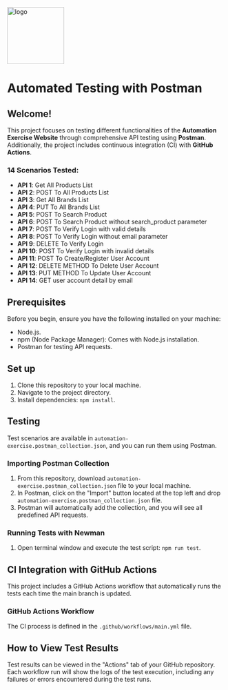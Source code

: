 <img width="132" alt="logo" src="https://github.com/user-attachments/assets/c0641cf3-4421-49be-b3db-c7f82cba3a97">

# Automated Testing with Postman

## Welcome!

This project focuses on testing different functionalities of the **Automation Exercise Website** through comprehensive API testing using **Postman**. Additionally, the project includes continuous integration (CI) with **GitHub Actions**.

### 14 Scenarios Tested:
- **API 1**: Get All Products List
- **API 2**: POST To All Products List
- **API 3**: Get All Brands List
- **API 4**: PUT To All Brands List
- **API 5**: POST To Search Product
- **API 6**: POST To Search Product without search_product parameter
- **API 7**: POST To Verify Login with valid details
- **API 8**: POST To Verify Login without email parameter
- **API 9**: DELETE To Verify Login
- **API 10**: POST To Verify Login with invalid details
- **API 11**: POST To Create/Register User Account
- **API 12**: DELETE METHOD To Delete User Account
- **API 13**: PUT METHOD To Update User Account
- **API 14**: GET user account detail by email

## Prerequisites
Before you begin, ensure you have the following installed on your machine:
- Node.js.
- npm (Node Package Manager): Comes with Node.js installation.
- Postman for testing API requests.

## Set up
1. Clone this repository to your local machine.
2. Navigate to the project directory.
3. Install dependencies: `npm install`.

## Testing
Test scenarios are available in `automation-exercise.postman_collection.json`, and you can run them using Postman.

### Importing Postman Collection
1. From this repository, download `automation-exercise.postman_collection.json` file to your local machine.
2. In Postman, click on the "Import" button located at the top left and drop `automation-exercise.postman_collection.json` file.
3. Postman will automatically add the collection, and you will see all predefined API requests.

### Running Tests with Newman
1. Open terminal window and execute the test script: `npm run test`.

## CI Integration with GitHub Actions
This project includes a GitHub Actions workflow that automatically runs the tests each time the main branch is updated.

### GitHub Actions Workflow
The CI process is defined in the `.github/workflows/main.yml` file.

## How to View Test Results
Test results can be viewed in the "Actions" tab of your GitHub repository. Each workflow run will show the logs of the test execution, including any failures or errors encountered during the test runs.

